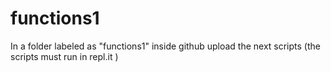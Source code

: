 # functions1
In a folder labeled as "functions1" inside github upload the next scripts (the scripts must run in repl.it )
